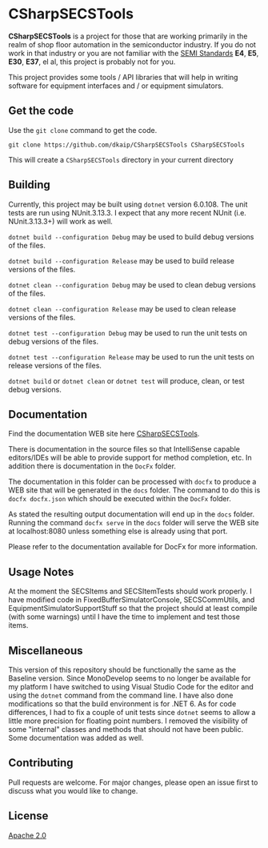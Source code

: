 # CSharpSECSTools

**CSharpSECSTools** is a project for those that are working primarily in the realm of shop floor automation in the semiconductor industry.
If you do not work in that industry or you are not familiar with the [SEMI Standards](www.semi.org/en/standards)
**E4**, **E5**, **E30**, **E37**, el al, this project is probably not for you.

This project provides some tools / API libraries that will help
in writing software for equipment interfaces and / or equipment simulators.

## Get the code

Use the `git clone` command to get the code.

`git clone https://github.com/dkaip/CSharpSECSTools CSharpSECSTools`

This will create a `CSharpSECSTools` directory in your current directory

## Building

Currently, this project may be built using `dotnet` version 6.0.108. The unit tests are run using NUnit.3.13.3.  I expect that any more recent NUnit (i.e. NUnit.3.13.3+) will work as well.

`dotnet build --configuration Debug` may be used to build debug versions of the files.

`dotnet build --configuration Release` may be used to build release versions of the files.

`dotnet clean --configuration Debug` may be used to clean debug versions of the files.

`dotnet clean --configuration Release` may be used to clean release versions of the files.

`dotnet test --configuration Debug` may be used to run the unit tests on debug versions of the files.

`dotnet test --configuration Release` may be used to run the unit tests on release versions of the files.

`dotnet build` or `dotnet clean` or `dotnet test` will produce, clean, or test debug versions.

## Documentation

Find the documentation WEB site here [CSharpSECSTools](https://dkaip.github.io/CSharpSECSTools).

There is documentation in the source files
so that IntelliSense capable editors/IDEs will be able to provide support for method completion, etc.
In addition there is documentation in the `DocFx` folder.

The documentation in this folder can be processed with `docfx` to produce a WEB site that will
be generated in the `docs` folder.  The command to do this is `docfx docfx.json` which should
be executed within the `DocFx` folder.

As stated the resulting output documentation will end up in the `docs` folder.  Running the command
`docfx serve` in the `docs` folder will serve the WEB site at localhost:8080 unless something
else is already using that port.

Please refer to the documentation available for DocFx for more information.

## Usage Notes

At the moment the SECSItems and SECSItemTests should work properly.  I have modified code 
in FixedBufferSimulatorConsole, SECSCommUtils, and EquipmentSimulatorSupportStuff so that
the project should at least compile (with some warnings) until I have the time to implement
and test those items.

## Miscellaneous

This version of this repository should be functionally the same as the Baseline version.  Since MonoDevelop seems to no longer be available for my platform I have switched to using Visual Studio Code for the editor and using the `dotnet` command from the command line.  I have also done modifications so that the build environment is for .NET 6.  As for code differences, I had to fix a couple of unit tests since `dotnet` seems to allow a little more precision for floating point numbers.  I removed the visibility of some &quot;internal&quot; classes and methods that should not have been public.  Some documentation was added as well.

## Contributing

Pull requests are welcome. For major changes, please open an issue first to discuss what you would like to change.

## License

[Apache 2.0](http://www.apache.org/licenses/LICENSE-2.0)
